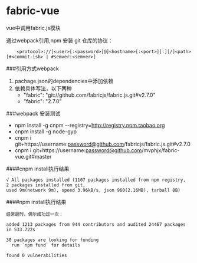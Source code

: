 # fabric-vue

vue中调用fabric.js模块

通过webpack引用,npm 安装 git 仓库的协议：

        <protocol>://[<user>[:<password>]@]<hostname>[:<port>][:][/]<path>[#<commit-ish> | #semver:<semver>]


###引用方式webpack
1. pachage.json的dependencies中添加依赖
2. 依赖具体写法，以下两种
      - "fabric": "git://github.com/fabricjs/fabric.js.git#v2.7.0"
      - "fabric": "2.7.0"
      

###webpack 安装测试  

- npm install -g cnpm --registry=http://registry.npm.taobao.org   
- cnpm install -g node-gyp 
- cnpm i git+https://username:password@github.com/fabricjs/fabric.js.git#v2.7.0
- cnpm i git+https://username:password@github.com/mvphjx/fabric-vue.git#master

####cnpm install执行结果

    √ All packages installed (1107 packages installed from npm registry, 
    2 packages installed from git, 
    used 9m(network 9m), speed 3.96kB/s, json 960(2.16MB), tarball 0B)

####npm install执行结果
 
    经常超时，偶尔成功过一次：
    
    added 1213 packages from 944 contributors and audited 24467 packages in 533.722s
    
    30 packages are looking for funding
      run `npm fund` for details
    
    found 0 vulnerabilities

    
 
    
    

